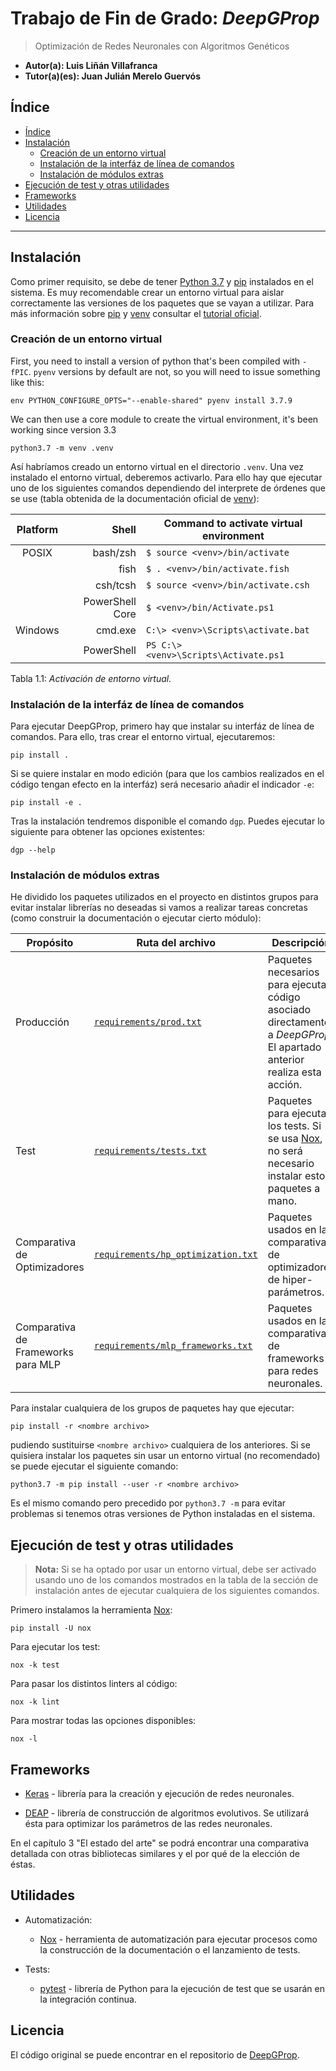 # Trabajo de Fin de Grado: *DeepGProp*

> Optimización de Redes Neuronales con Algoritmos Genéticos

- **Autor(a): Luis Liñán Villafranca**
- **Tutor(a)(es): Juan Julián Merelo Guervós**

## Índice

- [Índice](#índice)
- [Instalación](#instalación)
  - [Creación de un entorno virtual](#creación-de-un-entorno-virtual)
  - [Instalación de la interfáz de línea de comandos](#instalación-de-la-interfáz-de-línea-de-comandos)
  - [Instalación de módulos extras](#instalación-de-módulos-extras)
- [Ejecución de test y otras utilidades](#ejecución-de-test-y-otras-utilidades)
- [Frameworks](#frameworks)
- [Utilidades](#utilidades)
- [Licencia](#licencia)

---

## Instalación

Como primer requisito, se debe de tener [Python 3.7][python-downloads-url] y
[pip] instalados en el sistema. Es muy recomendable crear un
entorno virtual para aislar correctamente las versiones de los paquetes que se
vayan a utilizar. Para más información sobre [pip] y [venv] consultar el
[tutorial oficial][python-venv-pip-guide-url].

### Creación de un entorno virtual

First, you need to install a version of python that's been compiled
with `-fPIC`. `pyenv` versions by default are not, so you will need to
issue something like this:

```shell
env PYTHON_CONFIGURE_OPTS="--enable-shared" pyenv install 3.7.9
```

We can then use a core module to create the virtual environment, it's been
working since version 3.3

```shell
python3.7 -m venv .venv
```

Así habríamos creado un entorno virtual en el directorio `.venv`. Una vez
instalado el entorno virtual, deberemos activarlo. Para ello hay que ejecutar
uno de los siguientes comandos dependiendo del interprete de órdenes que se
use (tabla obtenida de la documentación oficial de [venv]):

| Platform |      Shell      | Command to activate virtual environment |
| :------: | --------------: | --------------------------------------- |
|  POSIX   |        bash/zsh | `$ source <venv>/bin/activate`          |
|          |            fish | `$ . <venv>/bin/activate.fish`          |
|          |        csh/tcsh | `$ source <venv>/bin/activate.csh`      |
|          | PowerShell Core | `$ <venv>/bin/Activate.ps1`             |
| Windows  |         cmd.exe | `C:\> <venv>\Scripts\activate.bat`      |
|          |      PowerShell | `PS C:\> <venv>\Scripts\Activate.ps1`   |

Tabla 1.1: *Activación de entorno virtual.*

### Instalación de la interfáz de línea de comandos

Para ejecutar DeepGProp, primero hay que instalar su interfáz de línea de
comandos. Para ello, tras crear el entorno virtual, ejecutaremos:

```shell
pip install .
```

Si se quiere instalar en modo edición (para que los cambios realizados en el
código tengan efecto en la interfáz) será necesario añadir el indicador `-e`:

```shell
pip install -e .
```

Tras la instalación tendremos disponible el comando `dgp`. Puedes ejecutar lo
siguiente para obtener las opciones existentes:

```shell
dgp --help
```

### Instalación de módulos extras

He dividido los paquetes utilizados en el proyecto en distintos grupos para
evitar instalar librerías no deseadas si vamos a realizar tareas concretas
(como construir la documentación o ejecutar cierto módulo):

| Propósito                          | Ruta del archivo                     | Descripción                                                                                                             |
|------------------------------------|--------------------------------------|-------------------------------------------------------------------------------------------------------------------------|
| Producción                         | [`requirements/prod.txt`]            | Paquetes necesarios para ejecutar código asociado directamente a *DeepGProp*. El apartado anterior realiza esta acción. |
| Test                               | [`requirements/tests.txt`]           | Paquetes para ejecutar los tests. Si se usa [Nox], no será necesario instalar estos paquetes a mano.                    |
| Comparativa de Optimizadores       | [`requirements/hp_optimization.txt`] | Paquetes usados en la comparativa de optimizadores de hiper-parámetros.                                                 |
| Comparativa de Frameworks para MLP | [`requirements/mlp_frameworks.txt`]  | Paquetes usados en la comparativa de frameworks para redes neuronales.                                                  |

Para instalar cualquiera de los grupos de paquetes hay que ejecutar:

```shell
pip install -r <nombre archivo>
```

pudiendo sustituirse `<nombre archivo>` cualquiera de los anteriores. Si se
quisiera instalar los paquetes sin usar un entorno virtual (no recomendado)
se puede ejecutar el siguiente comando:

```shell
python3.7 -m pip install --user -r <nombre archivo>
```

Es el mismo comando pero precedido por `python3.7 -m` para evitar problemas
si tenemos otras versiones de Python instaladas en el sistema.

## Ejecución de test y otras utilidades

> **Nota:** Si se ha optado por usar un entorno virtual, debe ser activado
> usando uno de los comandos mostrados en la tabla de la sección de
> instalación antes de ejecutar cualquiera de los siguientes comandos.

Primero instalamos la herramienta [Nox]:

```shell
pip install -U nox
```

Para ejecutar los test:

```shell
nox -k test
```

Para pasar los distintos linters al código:

```shell
nox -k lint
```

Para mostrar todas las opciones disponibles:

```shell
nox -l
```

## Frameworks

- [Keras] - librería para la creación y ejecución de redes neuronales.

- [DEAP] - librería de construcción de algoritmos evolutivos. Se utilizará ésta
  para optimizar los parámetros de las redes neuronales.

En el capítulo 3 "El estado del arte" se podrá encontrar una comparativa
detallada con otras bibliotecas similares y el por qué de la elección de éstas.

## Utilidades

- Automatización:

  - [Nox] - herramienta de automatización para ejecutar procesos como la
    construcción de la documentación o el lanzamiento de tests.

- Tests:

  - [pytest] - librería de Python para la ejecución de test que se usarán en la
    integración continua.

## Licencia

El código original se puede encontrar en el repositorio de [DeepGProp].
<!-- Archivos -->
[`requirements/prod.txt`]: ./requirements/prod.txt
[`requirements.txt`]: ./requirements.txt
[`requirements/tests.txt`]: ./requirements/tests.txt
[`requirements/hp_optimization.txt`]: ./requirements/hp_optimization.txt
[`requirements/mlp_frameworks.txt`]: ./requirements/mlp_frameworks.txt

<!-- Misceláneo -->
[python-downloads-url]: https://www.python.org/downloads/
[pip]: https://pypi.org/project/pip/
[venv]: https://docs.python.org/3/library/venv.html
[python-venv-pip-guide-url]: https://packaging.python.org/guides/installing-using-pip-and-virtual-environments/

<!-- Frameworks y utilidades -->
[Keras]: https://keras.io/
[DEAP]: https://deap.readthedocs.io/en/master/
[Nox]: https://nox.thea.codes/en/stable/
[pytest]: https://docs.pytest.org/en/latest/


<!-- Insignias -->
[DeepGProp]: https://github.com/lulivi/deep-g-prop
